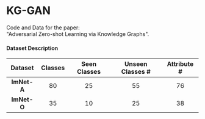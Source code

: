 # KG-GAN

Code and Data for the paper:  
"Adversarial Zero-shot Learning via Knowledge Graphs".  

#### Dataset Description
|Dataset| Classes |Seen Classes | Unseen Classes #| Attribute #|
|:------:|:------:|:------:|:------:|:------:|
|**ImNet-A**|80|25|55|76|
|**ImNet-O**|35|10|25|38|


